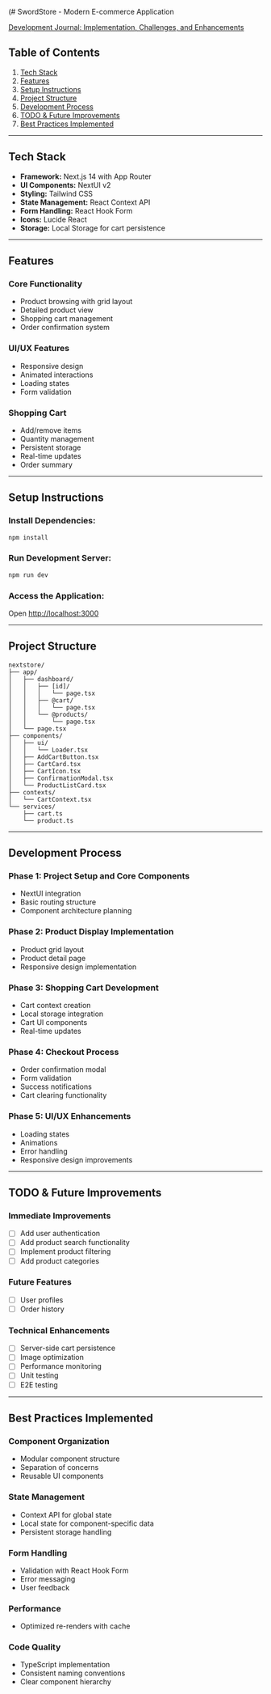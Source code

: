 (# SwordStore - Modern E-commerce Application

[Development Journal: Implementation, Challenges, and Enhancements](https://walnut-stilton-e3e.notion.site/Development-Journal-Implementation-Challenges-and-Enhancements-1683ab84c50680abb422cf9864574560?pvs=73)

## Table of Contents
1. [Tech Stack](#tech-stack)
2. [Features](#features)
3. [Setup Instructions](#setup-instructions)
4. [Project Structure](#project-structure)
5. [Development Process](#development-process)
6. [TODO & Future Improvements](#todo--future-improvements)
7. [Best Practices Implemented](#best-practices-implemented)

---

## Tech Stack
- **Framework:** Next.js 14 with App Router
- **UI Components:** NextUI v2
- **Styling:** Tailwind CSS
- **State Management:** React Context API
- **Form Handling:** React Hook Form
- **Icons:** Lucide React
- **Storage:** Local Storage for cart persistence

---

## Features

### Core Functionality
- Product browsing with grid layout
- Detailed product view
- Shopping cart management
- Order confirmation system

### UI/UX Features
- Responsive design
- Animated interactions
- Loading states
- Form validation

### Shopping Cart
- Add/remove items
- Quantity management
- Persistent storage
- Real-time updates
- Order summary

---

## Setup Instructions

### Install Dependencies:
```bash
npm install
```

### Run Development Server:
```bash
npm run dev
```

### Access the Application:
Open [http://localhost:3000](http://localhost:3000)

---

## Project Structure
```
nextstore/
├── app/
│   ├── dashboard/
│   │   ├── [id]/
│   │   │   └── page.tsx
│   │   ├── @cart/
│   │   │   └── page.tsx
│   │   └── @products/
│   │       └── page.tsx
│   └── page.tsx
├── components/
│   ├── ui/
│   │   └── Loader.tsx
│   ├── AddCartButton.tsx
│   ├── CartCard.tsx
│   ├── CartIcon.tsx
│   ├── ConfirmationModal.tsx
│   └── ProductListCard.tsx
├── contexts/
│   └── CartContext.tsx
└── services/
    ├── cart.ts
    └── product.ts
```

---

## Development Process

### Phase 1: Project Setup and Core Components
- NextUI integration
- Basic routing structure
- Component architecture planning

### Phase 2: Product Display Implementation
- Product grid layout
- Product detail page
- Responsive design implementation

### Phase 3: Shopping Cart Development
- Cart context creation
- Local storage integration
- Cart UI components
- Real-time updates

### Phase 4: Checkout Process
- Order confirmation modal
- Form validation
- Success notifications
- Cart clearing functionality

### Phase 5: UI/UX Enhancements
- Loading states
- Animations
- Error handling
- Responsive design improvements

---

## TODO & Future Improvements

### Immediate Improvements
- [ ] Add user authentication
- [ ] Add product search functionality
- [ ] Implement product filtering
- [ ] Add product categories

### Future Features
- [ ] User profiles
- [ ] Order history

### Technical Enhancements
- [ ] Server-side cart persistence
- [ ] Image optimization
- [ ] Performance monitoring
- [ ] Unit testing
- [ ] E2E testing

---

## Best Practices Implemented

### Component Organization
- Modular component structure
- Separation of concerns
- Reusable UI components

### State Management
- Context API for global state
- Local state for component-specific data
- Persistent storage handling

### Form Handling
- Validation with React Hook Form
- Error messaging
- User feedback

### Performance
- Optimized re-renders with cache

### Code Quality
- TypeScript implementation
- Consistent naming conventions
- Clear component hierarchy

